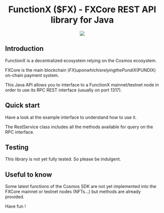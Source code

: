 <!--
parent:
  order: false
-->

<div align="center">
  <h1>FunctionX ($FX) - FXCore REST API library for Java</h1>
</div>
<p align="center">
  <img src="https://github.com/FrenchXCore/JavaFxCoreRestAPI/blob/main/resources/logo-functionx-730x482.jpeg" />
</p>

## Introduction

FunctionX is a decentralized ecosystem relying on the Cosmos ecosystem.

FXCore is the main blockchain ($FX) upon which is relying the PundiX ($PUNDIX) on-chain payment system.

This Java API allows you to interface to a FunctionX mainnet/testnet node in order to use its RPC REST interface (usually on port 1317).

## Quick start

Have a look at the example interface to understand how to use it.

The RestService class includes all the methods available for query on the RPC interface.

## Testing

This library is not yet fully tested. So please be indulgent.

## Useful to know

Some latest functions of the Cosmos SDK are not yet implemented into the FXCore mainnet or testnet nodes (NFTs...) but methods are already provided.

Have fun !
